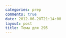 ```yaml
---
categories: prep
comments: true
date: 2012-06-28T21:14:00
layout: post
title: Темы для 295
---
```


